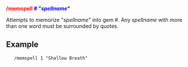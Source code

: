 **<span style="color:red">/memspell</span> <span style="color:blue">#</span>
"*<span style="color:blue">spellname</span>*"**

Attempts to memorize "*spellname*" into gem #. Any *spellname* with more than one word must be surrounded by quotes.

## Example

`   /memspell 1 "Shallow Breath"`


